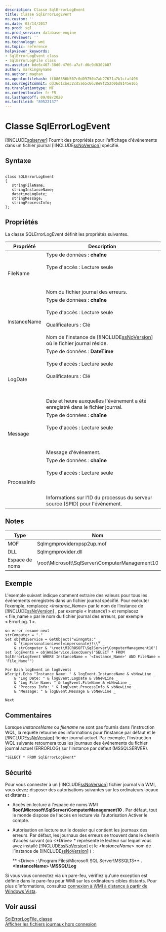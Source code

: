 ```yaml
---
description: Classe SqlErrorLogEvent
title: Classe SqlErrorLogEvent
ms.custom: ''
ms.date: 03/14/2017
ms.prod: sql
ms.prod_service: database-engine
ms.reviewer: ''
ms.technology: wmi
ms.topic: reference
helpviewer_keywords:
- SqlErrorLogEvent class
- SqlErrorLogFile class
ms.assetid: bde6c467-38d0-4766-a7af-d6c9d6302b07
author: markingmyname
ms.author: maghan
ms.openlocfilehash: ff086556b507c0d09750b7ab27671a7b1cfaf496
ms.sourcegitcommit: dd36d1cbe32cd5a65c6638e8f252b0bd8145e165
ms.translationtype: MT
ms.contentlocale: fr-FR
ms.lasthandoff: 09/08/2020
ms.locfileid: "89522137"
---
```

# <a name="sqlerrorlogevent-class"></a>Classe SqlErrorLogEvent
[!INCLUDE[sqlserver](../../includes/applies-to-version/sqlserver.md)]
  Fournit des propriétés pour l'affichage d'événements dans un fichier journal [!INCLUDE[ssNoVersion](../../includes/ssnoversion-md.md)] spécifié.  
  
## <a name="syntax"></a>Syntaxe  
  
```  
  
class SQLErrorLogEvent   
{  
   stringFileName;  
   stringInstanceName;  
   datetimeLogDate;  
   stringMessage;  
   stringProcessInfo;  
};  
```  
  
## <a name="properties"></a>Propriétés  
 La classe SQLErrorLogEvent définit les propriétés suivantes.  
  
| Propriété | Description |
| -------- | ----------- |
|FileName|Type de données : **chaîne**<br /><br /> Type d'accès : Lecture seule<br /><br /> <br /><br /> Nom du fichier journal des erreurs.|  
|InstanceName|Type de données : **chaîne**<br /><br /> Type d'accès : Lecture seule<br /><br /> Qualificateurs : Clé<br /><br /> Nom de l'instance de [!INCLUDE[ssNoVersion](../../includes/ssnoversion-md.md)] où le fichier journal réside.|  
|LogDate|Type de données : **DateTime**<br /><br /> Type d'accès : Lecture seule<br /><br /> Qualificateurs : Clé<br /><br /> <br /><br /> Date et heure auxquelles l'événement a été enregistré dans le fichier journal.|  
|Message|Type de données : **chaîne**<br /><br /> Type d'accès : Lecture seule<br /><br /> <br /><br /> Message d'événement.|  
|ProcessInfo|Type de données : **chaîne**<br /><br /> Type d'accès : Lecture seule<br /><br /> <br /><br /> Informations sur l'ID du processus du serveur source (SPID) pour l'événement.|  
  
## <a name="remarks"></a>Notes  
  
| Type | Nom |
| ---- | ---- |
|MOF|Sqlmgmproviderxpsp2up.mof|  
|DLL|Sqlmgmprovider.dll|  
|Espace de noms|\root\Microsoft\SqlServer\ComputerManagement10|  
  
## <a name="example"></a>Exemple  
 L'exemple suivant indique comment extraire des valeurs pour tous les événements enregistrés dans un fichier journal spécifié. Pour exécuter l’exemple, remplacez \<*Instance_Name*> par le nom de l’instance de [!INCLUDE[ssNoVersion](../../includes/ssnoversion-md.md)] , par exemple « Instance1 » et remplacez « file_name » par le nom du fichier journal des erreurs, par exemple « ErrorLog. 1 ».  
  
```  
on error resume next  
strComputer = "."  
Set objWMIService = GetObject("winmgmts:" _  
    & "{impersonationLevel=impersonate}!\\" _  
    & strComputer & "\root\MICROSOFT\SqlServer\ComputerManagement10")  
set logEvents = objWmiService.ExecQuery("SELECT * FROM SqlErrorLogEvent WHERE InstanceName = '<Instance_Name>' AND FileName = 'File_Name'")  
  
For Each logEvent in logEvents  
WScript.Echo "Instance Name: " & logEvent.InstanceName & vbNewLine _  
    & "Log Date: " & logEvent.LogDate & vbNewLine _  
    & "Log File Name: " & logEvent.FileName & vbNewLine _  
    & "Process Info: " & logEvent.ProcessInfo & vbNewLine _  
    & "Message: " & logEvent.Message & vbNewLine _  
  
Next  
```  
  
## <a name="comments"></a>Commentaires  
 Lorsque *InstanceName* ou *filename* ne sont pas fournis dans l’instruction WQL, la requête retourne des informations pour l’instance par défaut et le [!INCLUDE[ssNoVersion](../../includes/ssnoversion-md.md)] fichier journal actuel. Par exemple, l'instruction WQL suivante retournera tous les journaux des événements du fichier journal actuel (ERRORLOG) sur l'instance par défaut (MSSQLSERVER).  
  
```  
"SELECT * FROM SqlErrorLogEvent"  
```  
  
## <a name="security"></a>Sécurité  
 Pour vous connecter à un [!INCLUDE[ssNoVersion](../../includes/ssnoversion-md.md)] fichier journal via WMI, vous devez disposer des autorisations suivantes sur les ordinateurs locaux et distants :  
  
-   Accès en lecture à l’espace de noms WMI **Root\Microsoft\SqlServer\ComputerManagement10** . Par défaut, tout le monde dispose de l'accès en lecture via l'autorisation Activer le compte.  
  
-   Autorisation en lecture sur le dossier qui contient les journaux des erreurs. Par défaut, les journaux des erreurs se trouvent dans le chemin d’accès suivant (où \<*Drive> * représente le lecteur sur lequel vous avez installé [!INCLUDE[ssNoVersion](../../includes/ssnoversion-md.md)] et le \<*InstanceName*> nom de l’instance de [!INCLUDE[ssNoVersion](../../includes/ssnoversion-md.md)] ) :  
  
     ** \<Drive> : \Program Files\Microsoft SQL Server\MSSQL13** **. \<InstanceName> \MSSQL\Log**  
  
 Si vous vous connectez via un pare-feu, vérifiez qu'une exception est définie dans le pare-feu pour WMI sur les ordinateurs cibles distants. Pour plus d’informations, consultez [connexion à WMI à distance à partir de Windows Vista](https://go.microsoft.com/fwlink/?LinkId=178848).  
  
## <a name="see-also"></a>Voir aussi  
 [SqlErrorLogFile, classe](../../relational-databases/wmi-provider-configuration-classes/sqlerrorlogfile-class.md)   
 [Afficher les fichiers journaux hors connexion](../../relational-databases/logs/view-offline-log-files.md)  
  
  

